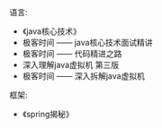 语言:
* 《java核心技术》
* 极客时间 —— java核心技术面试精讲
* 极客时间 —— 代码精进之路
* 深入理解java虚拟机 第三版
* 极客时间 —— 深入拆解java虚拟机

框架:
* 《spring揭秘》
